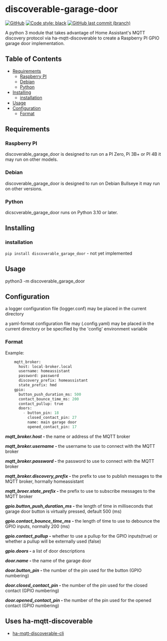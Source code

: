 # discoverable-garage-door

[![GitHub](https://img.shields.io/github/license/AixNPanes/discoverable-garage-door)](https://opensource.org/license/apache-2-0/)
[![Code style: black](https://img.shields.io/badge/code%20style-black-000000.svg)](https://github.com/psf/black)
[![GitHub last commit (branch)](https://img.shields.io/github/last-commit/AixNPanes/discoverable-garage-door/main.svg)](https://github.com/AixNPanes/discoverable-garage-door)

A python 3 module that takes advantage of Home Assistant's MQTT discovery protocol via ha-mqtt-discoverable to create a Raspberry PI GPIO garage door implementation.

<!-- START doctoc generated TOC please keep comment here to allow auto update -->
<!-- DON'T EDIT THIS SECTION, INSTEAD RE-RUN doctoc TO UPDATE -->
## Table of Contents

- [Requirements](#requirements)
  - [Raspberry PI](#raspberry-pi)
  - [Debian](#debian)
  - [Python](#python)
- [Installing](#installing)
  - [installation](#installation)
- [Usage](#usage)
- [Configuration](#configuration)
  - [Format](#format)

<!-- END doctoc generated TOC please keep comment here to allow auto update -->
## Requirements

### Raspberry PI

discoverable_garage_door is designed to run on a PI Zero, Pi 3B+ or PI 4B it may run on other models.

### Debian

discoverable_garage_door is designed to run on Debian Bullseye it may run on other versions.

### Python

dicscverable_garage_door runs on Python 3.10 or later.

## Installing

### installation

`pip install discoverable_garage_door` - not yet implemented

## Usage

python3 -m discoverable_garage_door

## Configuration
a logger configuration file (logger.conf) may be placed in the current directory

a yaml-format configuration file may (.config.yaml) may be placed in the current directory or be specified by the 'config' environment variable


### Format

Example:
```py
    mqtt_broker:
      host: local-broker.local
      username: homeassistant
      password: password
      discovery_prefix: homeassistant
      state_prefix: hmd
    gpio:
      button_push_duration_ms: 500
      contact_bounce_time_ms: 200
      contact_pullup: true
      doors:
        - button_pin: 18
          closed_contact_pin: 27
          name: main garage door
          opened_contact_pin: 17
```

<p><strong><em>mqtt_broker.host - </em></strong>the name or address of the MQTT broker<br></p>
<p><strong><em>mqtt_broker.username - </em></strong>the username to use to connect with the MQTT broker<br></p>
<p><strong><em>mqtt_broker.password - </em></strong>the password to use to connect with the MQTT broker<br></p>
<p><strong><em>mqtt_broker.discovery_prefix - </em></strong>the prefix to use to publish messages to the MQTT broker, hormally homeassistant<br></p>
<p><strong><em>mqtt_broer.state_prefix - </em></strong>the prefix to use to subscribe messages to the MQTT broker<br></p>
<p><strong><em>gpio.button_push_duration_ms - </em></strong>the length of time in milliseconds that garage door button is virtually pressed, default 500 (ms)<br></p>
<p><strong><em>gpio.contact_bounce_time_ms - </em></strong>the length of time to use to debounce the GPIO inputs, normally 200 (ms)<br></p>
<p><strong><em>gpio.contact_pullup - </em></strong>whether to use a pullup for the GPIO inputs(true) or whether a pullup will be externally used (false)<br></p>
<p><strong><em>gpio.doors - </em></strong>a list of door descriptions<br></p>
<p><strong><em>door.name - </em></strong>the name of the garage door<br></p>
<p><strong><em>door.button_pin - </em></strong>the number of the pin used for the button (GPIO numbering)<br></p>
<p><strong><em>door.closed_contact_pin - </em></strong>the number of the pin used for the closed contact (GPIO numbering)<br></p>
<p><strong><em>door.opened_contact_pin - </em></strong>the number of the pin used for the opened contact (GPIO numbering)<br></p>

## Uses ha-mqtt-discoverable

- [ha-mqtt-discoverable-cli](https://github.com/unixorn/ha-mqtt-discoverable-cli) 
